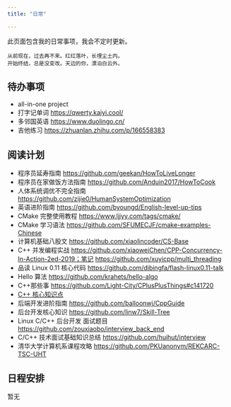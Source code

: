 ```yaml
---
title: "日常"

---
```


此页面包含我的日常事项，我会不定时更新。

```
从前现在，过去再不来。红红落叶，长埋尘土内。
开始终结，总是没变改。天边的你，漂泊白云外。
```

## 待办事项


- all-in-one project
- 打字记单词 https://qwerty.kaiyi.cool/
- 多邻国英语 https://www.duolingo.cn/
- 吉他练习 https://zhuanlan.zhihu.com/p/166558383

## 阅读计划

- 程序员延寿指南 https://github.com/geekan/HowToLiveLonger
- 程序员在家做饭方法指南 https://github.com/Anduin2017/HowToCook
- 人体系统调优不完全指南 https://github.com/zijie0/HumanSystemOptimization
- 英语进阶指南 https://github.com/byoungd/English-level-up-tips
- CMake 完整使用教程 https://www.ljjyy.com/tags/cmake/
- CMake 学习语法 https://github.com/SFUMECJF/cmake-examples-Chinese
- 计算机基础八股文 https://github.com/xiaolincoder/CS-Base
- C++ 并发编程实战 https://github.com/xiaoweiChen/CPP-Concurrency-In-Action-2ed-2019；笔记 https://github.com/xuyicpp/multi_threading
- 品读 Linux 0.11 核心代码 https://github.com/dibingfa/flash-linux0.11-talk
- Hello 算法 https://github.com/krahets/hello-algo
- C++那些事 https://github.com/Light-City/CPlusPlusThings#c141720
- [C++ 核心知识点](https://camo.githubusercontent.com/b6821ba76bf05faa85ca662a8aa4021b2c4ed1d575456c4d7f9073d12c126c18/68747470733a2f2f63646e2e6a7364656c6976722e6e65742f67682f726f6e6777656968652f496d616765486f737430312f677a682f4350504e6f7465732d6865726f6e677765692e706e67)
- 后端开发进阶指南 https://github.com/balloonwj/CppGuide
- 后台开发核心知识 https://github.com/linw7/Skill-Tree
- Linux C/C++ 后台开发 面试题目 https://github.com/zouxiaobo/interview_back_end
- C/C++ 技术面试基础知识总结 https://github.com/huihut/interview
- 清华大学计算机系课程攻略 https://github.com/PKUanonym/REKCARC-TSC-UHT

## 日程安排

暂无
<!-- 
#### 周一至周五：
- 7:20am - 7:30am：起床、洗漱
- 7:30am - 8:00am：运动
- 8:00am - 8:45am：做早餐、午餐、沐浴
- 8:45am - 9:30am：通勤时间
- 9:30am - 6:30pm：工作时间
- 6:30pm - 7:30pm：通勤时间
- 7:30pm - 8:00pm：晚餐时间
- 8:00pm - 8:30pm：娱乐社交时间
- 8:30pm - 11:00pm：学习工作时间

#### 周末：

时间安排可以灵活调整，增加户外活动：爬山、羽毛球、购物等。 -->
